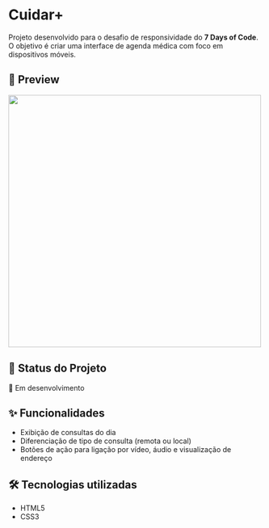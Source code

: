 # Cuidar+

Projeto desenvolvido para o desafio de responsividade do **7 Days of Code**.  
O objetivo é criar uma interface de agenda médica com foco em dispositivos móveis.

## 📱 Preview

<img src="https://github.com/user-attachments/assets/7b268825-e884-4ad1-b827-fb372fbcfa48" width="500px"/>

## 🚧 Status do Projeto

🔧 Em desenvolvimento

## ✨ Funcionalidades

- Exibição de consultas do dia
- Diferenciação de tipo de consulta (remota ou local)
- Botões de ação para ligação por vídeo, áudio e visualização de endereço

## 🛠️ Tecnologias utilizadas

- HTML5
- CSS3
